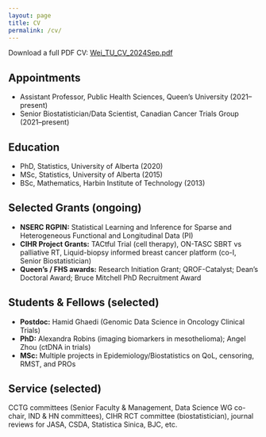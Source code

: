 ```yaml
---
layout: page
title: CV
permalink: /cv/
---
```


Download a full PDF CV: [Wei_TU_CV_2024Sep.pdf](/assets/Wei_TU_CV_2024Sep.pdf)

## Appointments
- Assistant Professor, Public Health Sciences, Queen’s University (2021–present)
- Senior Biostatistician/Data Scientist, Canadian Cancer Trials Group (2021–present)

## Education
- PhD, Statistics, University of Alberta (2020)
- MSc, Statistics, University of Alberta (2015)
- BSc, Mathematics, Harbin Institute of Technology (2013)

## Selected Grants (ongoing)
- **NSERC RGPIN:** Statistical Learning and Inference for Sparse and Heterogeneous Functional and Longitudinal Data (PI)
- **CIHR Project Grants:** TACtful Trial (cell therapy), ON-TASC SBRT vs palliative RT, Liquid-biopsy informed breast cancer platform (co-I, Senior Biostatistician)
- **Queen’s / FHS awards:** Research Initiation Grant; QROF-Catalyst; Dean’s Doctoral Award; Bruce Mitchell PhD Recruitment Award

## Students & Fellows (selected)
- **Postdoc:** Hamid Ghaedi (Genomic Data Science in Oncology Clinical Trials)
- **PhD:** Alexandra Robins (imaging biomarkers in mesothelioma); Angel Zhou (ctDNA in trials)
- **MSc:** Multiple projects in Epidemiology/Biostatistics on QoL, censoring, RMST, and PROs

## Service (selected)
CCTG committees (Senior Faculty & Management, Data Science WG co-chair, IND & HN committees), CIHR RCT committee (biostatistician), journal reviews for JASA, CSDA, Statistica Sinica, BJC, etc.